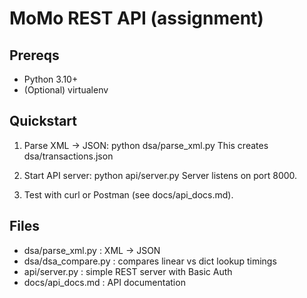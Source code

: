 # MoMo REST API (assignment)

## Prereqs
- Python 3.10+
- (Optional) virtualenv

## Quickstart
1. Parse XML -> JSON:
   python dsa/parse_xml.py
   This creates dsa/transactions.json

2. Start API server:
   python api/server.py
   Server listens on port 8000.

3. Test with curl or Postman (see docs/api_docs.md).

## Files
- dsa/parse_xml.py : XML -> JSON
- dsa/dsa_compare.py : compares linear vs dict lookup timings
- api/server.py : simple REST server with Basic Auth
- docs/api_docs.md : API documentation

